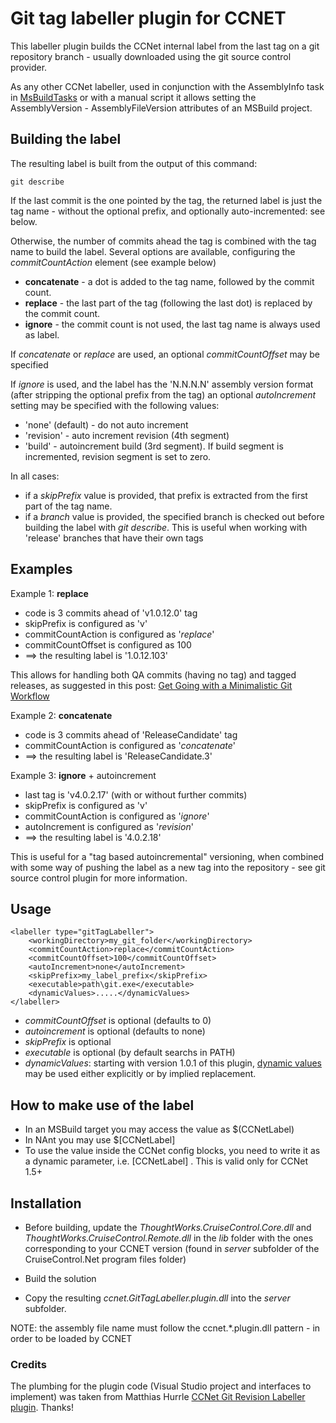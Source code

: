 # Git tag labeller plugin for CCNET  #

This labeller plugin builds the CCNet internal label from the last tag on a git repository branch - usually downloaded using the git source control provider.

As any other CCNet labeller, used in conjunction with the AssemblyInfo task in  [MsBuildTasks](https://github.com/loresoft/msbuildtasks) or with a manual script it allows setting the AssemblyVersion - AssemblyFileVersion attributes of an MSBuild project.


## Building the label ##

The resulting label is built from the output of this command:
	
	git describe

If the last commit is the one pointed by the tag, the returned label is just the tag name - without the optional prefix, and optionally auto-incremented: see below.

Otherwise, the number of commits ahead the tag is combined with the tag name to build the label. Several options are available, configuring the *commitCountAction* element (see example below)

* **concatenate** - a dot is added to the tag name, followed by the commit count.
* **replace** - the last part of the tag (following the last dot) is replaced by the commit count.
* **ignore** - the commit count is not used, the last tag name is always used as label.

If *concatenate* or *replace* are used, an optional *commitCountOffset* may be specified

If *ignore* is used, and the label has the 'N.N.N.N' assembly version format (after stripping the optional prefix from the tag) an optional *autoIncrement* setting may be specified with the following values:

* 'none' (default) - do not auto increment
* 'revision' - auto increment revision (4th segment)
* 'build' - autoincrement build (3rd segment). If build segment is incremented, revision segment is set to zero.


In all cases:

* if a *skipPrefix* value is provided, that prefix is extracted from the first part of the tag name.
* if a *branch* value is provided, the specified branch is checked out before building the label with *git describe*. This is useful when working with 'release' branches that have their own tags

## Examples ##

Example 1: **replace**

* code is 3 commits ahead of 'v1.0.12.0' tag
* skipPrefix is configured as 'v'
* commitCountAction is configured as '*replace*'
* commitCountOffset is configured as 100
* ==> the resulting label is '1.0.12.103'

This allows for handling both QA commits (having no tag) and tagged releases, as suggested in this post: [Get Going with a Minimalistic Git Workflow](http://pampanotes.tercerplaneta.com/2012/07/get-going-with-minimalistic-git.html)

Example 2: **concatenate**

* code is 3 commits ahead of 'ReleaseCandidate' tag
* commitCountAction is configured as '*concatenate*'
* ==> the resulting label is 'ReleaseCandidate.3'

Example 3: **ignore** + autoincrement

* last tag is 'v4.0.2.17' (with or without further commits)
* skipPrefix is configured as 'v'
* commitCountAction is configured as '*ignore*'
* autoIncrement is configured as '*revision*'
* ==> the resulting label is '4.0.2.18'

This is useful for a "tag based autoincremental" versioning, when combined with some way of pushing the label as a new tag into the repository - see git source control plugin for more information.

## Usage ##

	<labeller type="gitTagLabeller">
		<workingDirectory>my_git_folder</workingDirectory>
		<commitCountAction>replace</commitCountAction>
		<commitCountOffset>100</commitCountOffset>
		<autoIncrement>none</autoIncrement>
		<skipPrefix>my_label_prefix</skipPrefix>
		<executable>path\git.exe</executable>
		<dynamicValues>.....</dynamicValues>
	</labeller>

* *commitCountOffset* is optional (defaults to 0)
* *autoincrement* is optional (defaults to none)
* *skipPrefix* is optional 
* *executable* is optional (by default searchs in PATH)
* *dynamicValues*: starting with version 1.0.1 of this plugin, [dynamic values](http://build.sharpdevelop.net/ccnet/doc/CCNET/Dynamic%20Parameters.html) may be used either explicitly or by implied replacement.

## How to make use of the label	

* In an MSBuild target you may access the value as $(CCNetLabel)
* In NAnt you may use $[CCNetLabel]
* To use the value inside the CCNet config blocks, you need to write it as a dynamic parameter, i.e. $[$CCNetLabel] . This is valid only for CCNet 1.5+

## Installation ##

* Before building, update the *ThoughtWorks.CruiseControl.Core.dll* and *ThoughtWorks.CruiseControl.Remote.dll* in the *lib* folder with the ones corresponding to your CCNET version (found in *server* subfolder of the CruiseControl.Net program files folder)

* Build the solution

* Copy the resulting *ccnet.GitTagLabeller.plugin.dll* into the *server* subfolder.

NOTE: the assembly file name must follow the ccnet.*.plugin.dll pattern - in order to be loaded by CCNET

### Credits ###

The plumbing for the plugin code (Visual Studio project and interfaces to implement) was taken from Matthias Hurrle [CCNet Git Revision Labeller plugin](https://github.com/atzedent/ccnet.GitRevisionLabeller.plugin). Thanks!


